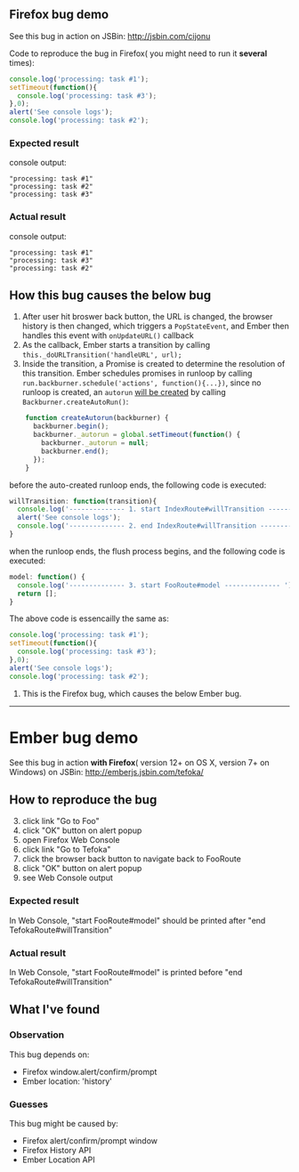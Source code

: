 ## Firefox bug demo
See this bug in action on JSBin: http://jsbin.com/cijonu

Code to reproduce the bug in Firefox( you might need to run it **several** times):
```javascript
console.log('processing: task #1');
setTimeout(function(){
  console.log('processing: task #3');
},0);
alert('See console logs');
console.log('processing: task #2');
```
### Expected result
console output:
```
"processing: task #1"
"processing: task #2"
"processing: task #3"
```
### Actual result
console output:
```
"processing: task #1"
"processing: task #3"
"processing: task #2"
```
## How this bug causes the below bug
1. After user hit broswer back button, the URL is changed, the browser history is then changed, which triggers a `PopStateEvent`, and Ember then handles this event with `onUpdateURL()` callback
1. As the callback, Ember starts a transition by calling `this._doURLTransition('handleURL', url);`
1. Inside the transition, a Promise is created to determine the resolution of this transition. Ember schedules promises in runloop by calling `run.backburner.schedule('actions', function(){...})`, since no runloop is created, an `autorun` [will be created](http://guides.emberjs.com/v1.10.0/understanding-ember/run-loop/) by calling `Backburner.createAutoRun()`:
```javascript
    function createAutorun(backburner) {
      backburner.begin();
      backburner._autorun = global.setTimeout(function() {
        backburner._autorun = null; 
        backburner.end();
      });   
    }
```
before the auto-created runloop ends, the following code is executed:
```javascript
willTransition: function(transition){
  console.log('-------------- 1. start IndexRoute#willTransition -------------- ');
  alert('See console logs');
  console.log('-------------- 2. end IndexRoute#willTransition -------------- ');
}
```
when the runloop ends, the flush process begins, and the following code is executed:
```javascript
model: function() {
  console.log('-------------- 3. start FooRoute#model -------------- ');
  return [];
}
```
The above code is essencailly the same as:
```javascript
console.log('processing: task #1');
setTimeout(function(){
  console.log('processing: task #3');
},0);
alert('See console logs');
console.log('processing: task #2');
```
1. This is the Firefox bug, which causes the below Ember bug.
------

# Ember bug demo
See this bug in action **with Firefox**( version 12+ on OS X, version 7+ on Windows) on JSBin: http://emberjs.jsbin.com/tefoka/
## How to reproduce the bug
3. click link "Go to Foo"
4. click "OK" button on alert popup
5. open Firefox Web Console
6. click link "Go to Tefoka"
7. click the browser back button to navigate back to FooRoute
8. click "OK" button on alert popup
9. see Web Console output

### Expected result
In Web Console, "start FooRoute#model" should be printed after "end
TefokaRoute#willTransition"

### Actual result
In Web Console, "start FooRoute#model" is printed before "end
TefokaRoute#willTransition"

## What I've found

### Observation
This bug depends on:
- Firefox window.alert/confirm/prompt
- Ember location: 'history'

### Guesses
This bug might be caused by:
- Firefox alert/confirm/prompt window
- Firefox History API
- Ember Location API
